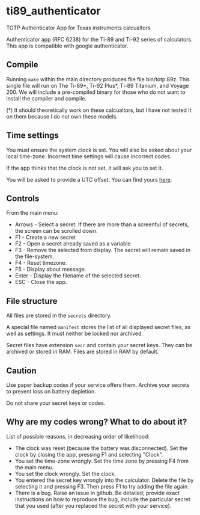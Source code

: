 # ti89_authenticator
TOTP Authenticator App for Texas instruments calcualtors

Authenticator app (RFC 6238) for the Ti-89 and Ti-92 series of calculators. This app is compatible with google authenticator.

## Compile
Running `make` within the main directory produces file file bin/totp.89z. This single file will run on The Ti-89*, Ti-92 Plus*, Ti-89 Titanium, and Voyage 200.
We will include a pre-compiled binary for those who do not want to install the compiler and compile.

(*) It should theoretically work on these calcualtors, but I have not tested it on them because I do not own these models.

## Time settings
You must ensure the system clock is set. You will also be asked about your local time-zone. Incorrect time settings will cause incorrect codes.

If the app thinks that the clock is not set, it will ask you to set it.

You will be asked to provide a UTC offset. You can find yours [here](https://en.wikipedia.org/wiki/List_of_UTC_time_offsets).

## Controls
From the main menu:

+ Arrows - Select a secret. If there are more than a screenful of secrets, the screen can be scrolled down.
+ F1 - Create a new secret
+ F2 - Open a secret already saved as a variable
+ F3 - Remove the selected from display. The secret will remain saved in the file-system.
+ F4 - Reset timezone.
+ F5 - Display about message.
+ Enter - Display the filename of the selected secret.
+ ESC - Close the app.

## File structure
All files are stored in the `secrets` directory.

A special file named `manifest` stores the list of all displayed secret files, as well as settings. It must neither be locked nor archived.

Secret files have extension `secr` and contain your secret keys. They can be archived or stored in RAM. Files are stored in RAM by default.

## Caution
Use paper backup codes if your service offers them. Archive your secrets to prevent loss on battery depletion.

Do not share your secret keys or codes.

## Why are my codes wrong? What to do about it?
List of possible reasons, in decreasing order of likelihood:
+ The clock was reset (because the battery was disconnected). Set the clock by closing the app, pressing F1 and selecting "Clock".
+ You set the time-zone wrongly. Set the time zone by pressing F4 from the main menu.
+ You set the clock wrongly. Set the clock.
+ You entered the secret key wrongly into the calculator. Delete the file by selecting it and pressing F3. Then press F1 to try adding the file again.
+ There is a bug. Raise an issue in github. Be detailed; provide exact instructions on how to reproduce the bug, include the particular secret that you used (after you replaced the secret with your service).
